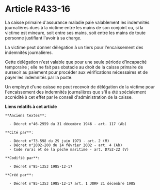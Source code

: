 # Article R433-16

La caisse primaire d'assurance maladie paie valablement les indemnités journalières dues à la victime entre les mains de son
conjoint ou, si la victime est mineure, soit entre ses mains, soit entre les mains de toute personne justifiant l'avoir à sa
charge.

La victime peut donner délégation à un tiers pour l'encaissement des indemnités journalières. 

Cette délégation n'est valable que pour une seule période d'incapacité temporaire ; elle ne fait pas obstacle au droit de la
caisse primaire de surseoir au paiement pour procéder aux vérifications nécessaires et de payer les indemnités par la poste.

Un employé d'une caisse ne peut recevoir de délégation de la victime pour l'encaissement des indemnités journalières que s'il
a été spécialement accrédité à cet effet par le conseil d'administration de la caisse.

**Liens relatifs à cet article**

	**Anciens textes**:

	  - Décret n°46-2959 du 31 décembre 1946 - art. 117 (Ab)

	**Cité par**:

	  - Décret n°73-598 du 29 juin 1973 - art. 2 (M)
	  - Décret n°2002-200 du 14 février 2002 - art. 4 (Ab)
	  - Code rural et de la pêche maritime - art. D752-22 (V)

	**Codifié par**:

	  - Décret n°85-1353 1985-12-17

	**Créé par**:

	  - Décret n°85-1353 1985-12-17 art. 1 JORF 21 décembre 1985

